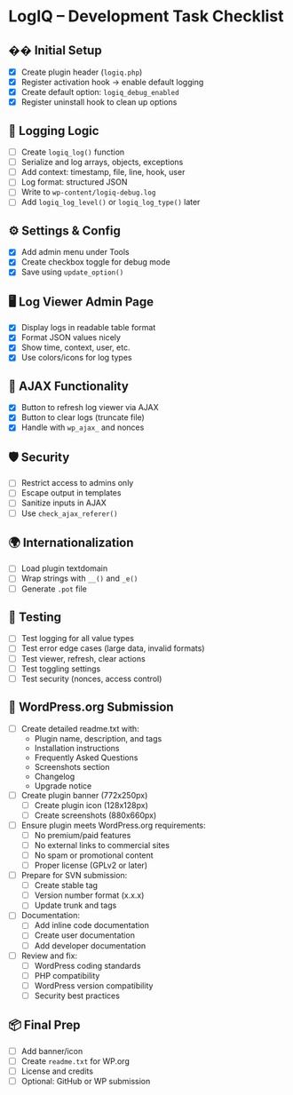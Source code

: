 # LogIQ – Development Task Checklist

## �� Initial Setup

- [x] Create plugin header (`logiq.php`)
- [x] Register activation hook → enable default logging
- [x] Create default option: `logiq_debug_enabled`
- [x] Register uninstall hook to clean up options

## 📜 Logging Logic

- [ ] Create `logiq_log()` function
- [ ] Serialize and log arrays, objects, exceptions
- [ ] Add context: timestamp, file, line, hook, user
- [ ] Log format: structured JSON
- [ ] Write to `wp-content/logiq-debug.log`
- [ ] Add `logiq_log_level()` or `logiq_log_type()` later

## ⚙️ Settings & Config

- [x] Add admin menu under Tools
- [x] Create checkbox toggle for debug mode
- [x] Save using `update_option()`

## 🖥️ Log Viewer Admin Page

- [x] Display logs in readable table format
- [x] Format JSON values nicely
- [x] Show time, context, user, etc.
- [x] Use colors/icons for log types

## 🔁 AJAX Functionality

- [x] Button to refresh log viewer via AJAX
- [x] Button to clear logs (truncate file)
- [x] Handle with `wp_ajax_` and nonces

## 🛡️ Security

- [ ] Restrict access to admins only
- [ ] Escape output in templates
- [ ] Sanitize inputs in AJAX
- [ ] Use `check_ajax_referer()`

## 🌍 Internationalization

- [ ] Load plugin textdomain
- [ ] Wrap strings with `__()` and `_e()`
- [ ] Generate `.pot` file

## 🧪 Testing

- [ ] Test logging for all value types
- [ ] Test error edge cases (large data, invalid formats)
- [ ] Test viewer, refresh, clear actions
- [ ] Test toggling settings
- [ ] Test security (nonces, access control)

## 📝 WordPress.org Submission

- [ ] Create detailed readme.txt with:
  - Plugin name, description, and tags
  - Installation instructions
  - Frequently Asked Questions
  - Screenshots section
  - Changelog
  - Upgrade notice
- [ ] Create plugin banner (772x250px)
  - [ ] Create plugin icon (128x128px)
  - [ ] Create screenshots (880x660px)
- [ ] Ensure plugin meets WordPress.org requirements:
  - [ ] No premium/paid features
  - [ ] No external links to commercial sites
  - [ ] No spam or promotional content
  - [ ] Proper license (GPLv2 or later)
- [ ] Prepare for SVN submission:
  - [ ] Create stable tag
  - [ ] Version number format (x.x.x)
  - [ ] Update trunk and tags
- [ ] Documentation:
  - [ ] Add inline code documentation
  - [ ] Create user documentation
  - [ ] Add developer documentation
- [ ] Review and fix:
  - [ ] WordPress coding standards
  - [ ] PHP compatibility
  - [ ] WordPress version compatibility
  - [ ] Security best practices

## 📦 Final Prep

- [ ] Add banner/icon
- [ ] Create `readme.txt` for WP.org
- [ ] License and credits
- [ ] Optional: GitHub or WP submission